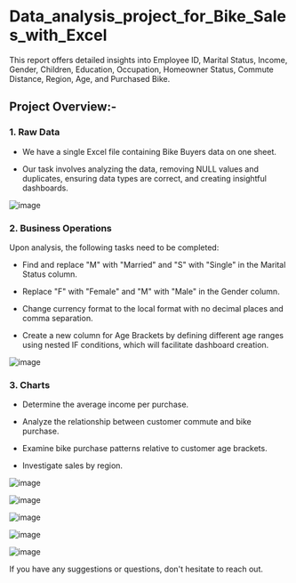 # Data_analysis_project_for_Bike_Sales_with_Excel
This report offers detailed insights into Employee ID, Marital Status, Income, Gender, Children, Education, Occupation, Homeowner Status, Commute Distance, Region, Age, and Purchased Bike.

<h2>Project Overview:-</h2>
<h3>1. Raw Data</h3>

- We have a single Excel file containing Bike Buyers data on one sheet.

- Our task involves analyzing the data, removing NULL values and duplicates, ensuring data types are correct, and creating insightful dashboards.

![image](https://github.com/akhilkn27/Data_analysis_project_for_Awesome_Chocolates_Company_with_Excel/assets/121345663/a5f46932-6874-46fb-b328-f7cfc92967dd)


<h3>2. Business Operations</h3>

Upon analysis, the following tasks need to be completed:

- Find and replace "M" with "Married" and "S" with "Single" in the Marital Status column.
  
- Replace "F" with "Female" and "M" with "Male" in the Gender column.
  
- Change currency format to the local format with no decimal places and comma separation.
  
- Create a new column for Age Brackets by defining different age ranges using nested IF conditions, which will facilitate dashboard creation.

![image](https://github.com/akhilkn27/Data_analysis_project_for_Awesome_Chocolates_Company_with_Excel/assets/121345663/52eba6d3-882b-466c-b147-14e832757d9d)

<h3>3. Charts</h3>

- Determine the average income per purchase.
  
- Analyze the relationship between customer commute and bike purchase.
  
- Examine bike purchase patterns relative to customer age brackets.
  
- Investigate sales by region.

![image](https://github.com/akhilkn27/Data_analysis_project_for_Awesome_Chocolates_Company_with_Excel/assets/121345663/baa225cf-fb6b-4943-bc89-2d3e9020fc91)

![image](https://github.com/akhilkn27/Data_analysis_project_for_Awesome_Chocolates_Company_with_Excel/assets/121345663/789b7139-ff30-46f2-a618-c7c18985c299)

![image](https://github.com/akhilkn27/Data_analysis_project_for_Awesome_Chocolates_Company_with_Excel/assets/121345663/6dcdd555-b318-4f5f-a616-32702a436382)

![image](https://github.com/akhilkn27/Data_analysis_project_for_Awesome_Chocolates_Company_with_Excel/assets/121345663/e9e4242b-d7c2-4cb3-9d93-07a6a6a11526)

![image](https://github.com/akhilkn27/Data_analysis_project_for_Awesome_Chocolates_Company_with_Excel/assets/121345663/da4a3668-a49a-4731-8720-20e4a35f188f)


If you have any suggestions or questions, don't hesitate to reach out.
